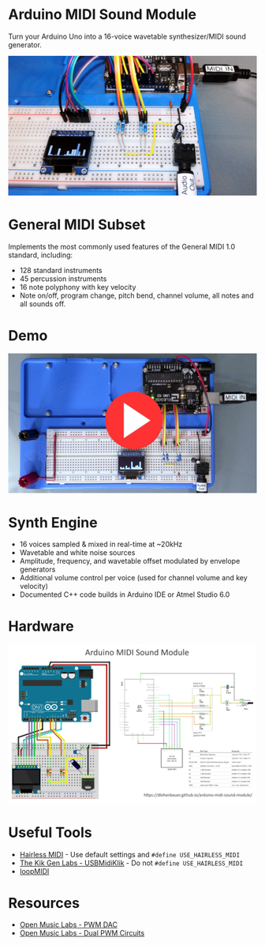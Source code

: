 # Arduino MIDI Sound Module
Turn your Arduino Uno into a 16-voice wavetable synthesizer/MIDI sound generator.

[![Image](media/Ardunio-MIDI-Sound-Module-Photo.jpg)](https://raw.githubusercontent.com/DLehenbauer/arduino-midi-sound-module/master/media/Ardunio-MIDI-Sound-Module-Photo.jpg)

# General MIDI Subset
Implements the most commonly used features of the General MIDI 1.0 standard, including:
* 128 standard instruments
* 45 percussion instruments
* 16 note polyphony with key velocity
* Note on/off, program change, pitch bend, channel volume, all notes and all sounds off.

# Demo

[![Arduino - Imperial March (Video)](media/Thumbnail.jpg)](https://www.youtube.com/watch?v=4pCgZSmhi4E)

# Synth Engine      
* 16 voices sampled & mixed in real-time at ~20kHz
* Wavetable and white noise sources
* Amplitude, frequency, and wavetable offset modulated by envelope generators
* Additional volume control per voice (used for channel volume and key velocity)
* Documented C++ code builds in Arduino IDE or Atmel Studio 6.0

# Hardware
[![Schematic](media/Ardunio-MIDI-Sound-Module-Plans.png)](https://raw.githubusercontent.com/DLehenbauer/arduino-midi-sound-module/master/media/Ardunio-MIDI-Sound-Module-Plans.png)

# Useful Tools
* [Hairless MIDI](https://projectgus.github.io/hairless-midiserial/) - Use default settings and `#define USE_HAIRLESS_MIDI`
* [The Kik Gen Labs - USBMidiKlik](https://github.com/TheKikGen/USBMidiKliK) - Do not `#define USE_HAIRLESS_MIDI`
* [loopMIDI](https://www.tobias-erichsen.de/software/loopmidi.html)

# Resources
* [Open Music Labs - PWM DAC](http://www.openmusiclabs.com/learning/digital/pwm-dac.1.html)
* [Open Music Labs - Dual PWM Circuits](http://www.openmusiclabs.com/learning/digital/pwm-dac/dual-pwm-circuits/index.html)
